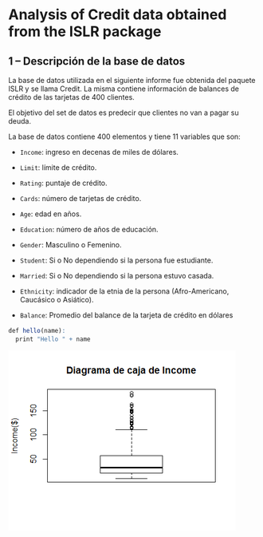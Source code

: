 # Analysis of Credit data obtained from the ISLR package

## 1 – Descripción de la base de datos

La base de datos utilizada en el siguiente informe fue obtenida del paquete ISLR y se llama
Credit. 
La misma contiene información de balances de crédito de las tarjetas de 400 clientes. 

El objetivo del set de datos es predecir que clientes no van a pagar su deuda.

La base de datos contiene 400 elementos y tiene 11 variables que son:

* `Income`: ingreso en decenas de miles de dólares.

* `Limit`: límite de crédito.

* `Rating`: puntaje de crédito.

* `Cards`: número de tarjetas de crédito.

* `Age`: edad en años.

* `Education`: número de años de educación.

* `Gender`: Masculino o Femenino.

* `Student`: Si o No dependiendo si la persona fue estudiante.

* `Married`: Si o No dependiendo si la persona estuvo casada.

* `Ethnicity`: indicador de la etnia de la persona (Afro-Americano, Caucásico o Asiático).

* `Balance`: Promedio del balance de la tarjeta de crédito en dólares

```r
def hello(name):
  print "Hello " + name
```

![](images/caja_income.png)
